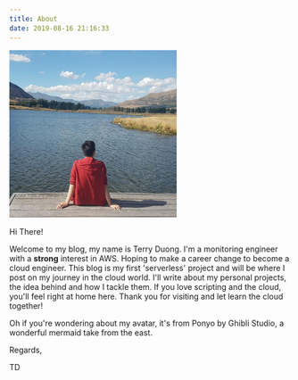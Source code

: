 ```yaml
---
title: About
date: 2019-08-16 21:16:33
---
```

<img src="./index/me.jpg" width="300" height="300">

Hi There!

Welcome to my blog, my name is Terry Duong. I'm a monitoring engineer with a **strong** interest in AWS. Hoping to make a career change to become a cloud engineer. This blog is my first 'serverless' project and will be where I post on my journey in the cloud world. I'll write about my personal projects, the idea behind and how I tackle them. If you love scripting and the cloud, you'll feel right at home here. Thank you for visiting and let learn the cloud together!

Oh if you're wondering about my avatar, it's from Ponyo by Ghibli Studio, a wonderful mermaid take from the east.

Regards,

TD
